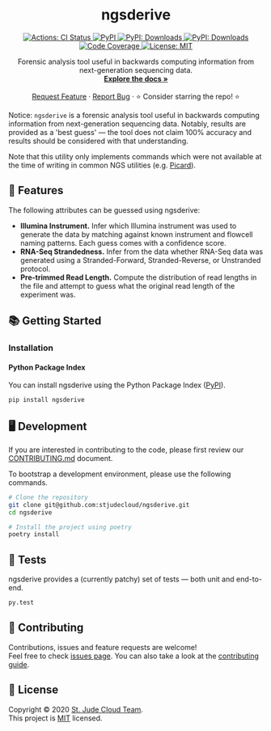 <p align="center">
  <h1 align="center">
    ngsderive
  </h1>

  <p align="center">
    <a href="https://actions-badge.atrox.dev/stjudecloud/ngsderive/goto" target="_blank">
      <img alt="Actions: CI Status"
          src="https://img.shields.io/endpoint.svg?url=https%3A%2F%2Factions-badge.atrox.dev%2Fstjudecloud%2Fngsderive%2Fbadge&style=flat" />
    </a>
    <a href="https://pypi.org/project/ngsderive/" target="_blank">
      <img alt="PyPI"
          src="https://img.shields.io/pypi/v/ngsderive?color=orange">
    </a>
    <a href="https://pypi.python.org/pypi/ngsderive/" target="_blank">
      <img alt="PyPI: Downloads"
          src="https://img.shields.io/pypi/dm/ngsderive?color=orange">
    </a>
    <a href="https://pypi.python.org/pypi/ngsderive/" target="_blank">
      <img alt="PyPI: Downloads"
          src="https://img.shields.io/pypi/pyversions/ngsderive?color=orange">
    </a>
    <a href="https://codecov.io/gh/stjudecloud/ngsderive" target="_blank">
      <img alt="Code Coverage"
          src="https://codecov.io/gh/stjudecloud/ngsderive/branch/master/graph/badge.svg" />
    </a>
    <a href="https://github.com/stjudecloud/ngsderive/blob/master/LICENSE.md" target="_blank">
    <img alt="License: MIT"
          src="https://img.shields.io/badge/License-MIT-blue.svg" />
    </a>
  </p>


  <p align="center">
    Forensic analysis tool useful in backwards computing information from next-generation sequencing data. 
    <br />
    <a href="https://stjudecloud.github.io/ngsderive/"><strong>Explore the docs »</strong></a>
    <br />
    <br />
    <a href="https://github.com/stjudecloud/ngsderive/issues/new?assignees=&labels=&template=feature_request.md&title=Descriptive%20Title&labels=enhancement">Request Feature</a>
    ·
    <a href="https://github.com/stjudecloud/ngsderive/issues/new?assignees=&labels=&template=bug_report.md&title=Descriptive%20Title&labels=bug">Report Bug</a>
    ·
    ⭐ Consider starring the repo! ⭐
    <br />
  </p>
</p>

Notice: `ngsderive` is a forensic analysis tool useful in backwards computing information 
from next-generation sequencing data. Notably, results are provided as a 'best guess' — the tool does not claim 100% accuracy and results should be considered with that understanding.

Note that this utility only implements commands which were not available at the 
time of writing in common NGS utilities (e.g. [Picard](https://broadinstitute.github.io/picard/)).

## 🎨 Features

The following attributes can be guessed using ngsderive:

* <b>Illumina Instrument.</b> Infer which Illumina instrument was used to generate the data by matching against known instrument and flowcell naming patterns. Each guess comes with a confidence score. 
* <b>RNA-Seq Strandedness.</b> Infer from the data whether RNA-Seq data was generated using a Stranded-Forward, Stranded-Reverse, or Unstranded protocol.
* <b>Pre-trimmed Read Length.</b> Compute the distribution of read lengths in the file and attempt to guess what the original read length of the experiment was.

## 📚 Getting Started

### Installation

#### Python Package Index

You can install ngsderive using the Python Package Index ([PyPI](https://pypi.org/)).

```bash
pip install ngsderive
```

## 🖥️ Development

If you are interested in contributing to the code, please first review
our [CONTRIBUTING.md][contributing-md] document. 

To bootstrap a development environment, please use the following commands.

```bash
# Clone the repository
git clone git@github.com:stjudecloud/ngsderive.git
cd ngsderive

# Install the project using poetry
poetry install
```

## 🚧️ Tests

ngsderive provides a (currently patchy) set of tests — both unit and end-to-end.

```bash
py.test
```

## 🤝 Contributing

Contributions, issues and feature requests are welcome!<br />Feel free to check [issues page](https://github.com/stjudecloud/ngsderive/issues). You can also take a look at the [contributing guide][contributing-md].

## 📝 License

Copyright © 2020 [St. Jude Cloud Team](https://github.com/stjudecloud).<br />
This project is [MIT][license-md] licensed.

[contributing-md]: https://github.com/stjudecloud/ngsderive/blob/master/CONTRIBUTING.md
[license-md]: https://github.com/stjudecloud/ngsderive/blob/master/LICENSE.md
